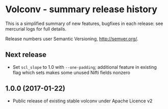 Volconv - summary release history
=================================

This is a simplified summary of new features, bugfixes in each
release: see mercurial logs for full details.

Release numbers user Semantic Versioning, <http://semver.org/>.

Next release
------------

  - Set `scl_slope` to 1.0 with `--one-padding`; additional feature in
    existing flag which sets makes some unused Nifti fields nonzero

1.0.0 (2017-01-22)
------------------

  - Public release of existing stable volconv under Apache Licence v2

